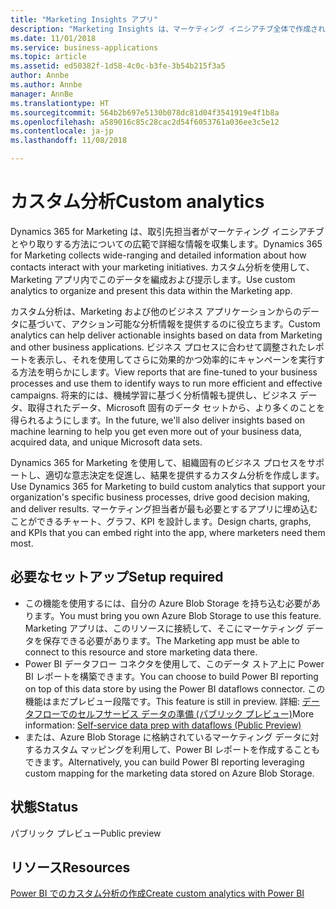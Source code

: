 ```yaml
---
title: "Marketing Insights アプリ"
description: "Marketing Insights は、マーケティング イニシアチブ全体で作成される多様なデータと通信を収集、管理、分析し、マーケティング担当者がキャンペーンの対象にしてより効率的に実行できるように関連するアクションを識別します。"
ms.date: 11/01/2018
ms.service: business-applications
ms.topic: article
ms.assetid: ed50382f-1d58-4c0c-b3fe-3b54b215f3a5
author: Annbe
ms.author: Annbe
manager: AnnBe
ms.translationtype: HT
ms.sourcegitcommit: 564b2b697e5130b078dc81d04f3541919e4f1b8a
ms.openlocfilehash: a589016c85c28cac2d54f6053761a036ee3c5e12
ms.contentlocale: ja-jp
ms.lasthandoff: 11/08/2018

---
```


# <a name="custom-analytics"></a><span data-ttu-id="3b9f7-103">カスタム分析</span><span class="sxs-lookup"><span data-stu-id="3b9f7-103">Custom analytics</span></span>

<span data-ttu-id="3b9f7-104">Dynamics 365 for Marketing は、取引先担当者がマーケティング イニシアチブとやり取りする方法についての広範で詳細な情報を収集します。</span><span class="sxs-lookup"><span data-stu-id="3b9f7-104">Dynamics 365 for Marketing collects wide-ranging and detailed information about how contacts interact with your marketing initiatives.</span></span> <span data-ttu-id="3b9f7-105">カスタム分析を使用して、Marketing アプリ内でこのデータを編成および提示します。</span><span class="sxs-lookup"><span data-stu-id="3b9f7-105">Use custom analytics to organize and present this data within the Marketing app.</span></span>

<span data-ttu-id="3b9f7-106">カスタム分析は、Marketing および他のビジネス アプリケーションからのデータに基づいて、アクション可能な分析情報を提供するのに役立ちます。</span><span class="sxs-lookup"><span data-stu-id="3b9f7-106">Custom analytics can help deliver actionable insights based on data from Marketing and other business applications.</span></span> <span data-ttu-id="3b9f7-107">ビジネス プロセスに合わせて調整されたレポートを表示し、それを使用してさらに効果的かつ効率的にキャンペーンを実行する方法を明らかにします。</span><span class="sxs-lookup"><span data-stu-id="3b9f7-107">View reports that are fine-tuned to your business processes and use them to identify ways to run more efficient and effective campaigns.</span></span> <span data-ttu-id="3b9f7-108">将来的には、機械学習に基づく分析情報も提供し、ビジネス データ、取得されたデータ、Microsoft 固有のデータ セットから、より多くのことを得られるようにします。</span><span class="sxs-lookup"><span data-stu-id="3b9f7-108">In the future, we'll also deliver insights based on machine learning to help you get even more out of your business data, acquired data, and unique Microsoft data sets.</span></span>

<span data-ttu-id="3b9f7-109">Dynamics 365 for Marketing を使用して、組織固有のビジネス プロセスをサポートし、適切な意志決定を促進し、結果を提供するカスタム分析を作成します。</span><span class="sxs-lookup"><span data-stu-id="3b9f7-109">Use Dynamics 365 for Marketing to build custom analytics that support your organization's specific business processes, drive good decision making, and deliver results.</span></span> <span data-ttu-id="3b9f7-110">マーケティング担当者が最も必要とするアプリに埋め込むことができるチャート、グラフ、KPI を設計します。</span><span class="sxs-lookup"><span data-stu-id="3b9f7-110">Design charts, graphs, and KPIs that you can embed right into the app, where marketers need them most.</span></span>

## <a name="setup-required"></a><span data-ttu-id="3b9f7-111">必要なセットアップ</span><span class="sxs-lookup"><span data-stu-id="3b9f7-111">Setup required</span></span>

- <span data-ttu-id="3b9f7-112">この機能を使用するには、自分の Azure Blob Storage を持ち込む必要があります。</span><span class="sxs-lookup"><span data-stu-id="3b9f7-112">You must bring you own Azure Blob Storage to use this feature.</span></span> <span data-ttu-id="3b9f7-113">Marketing アプリは、このリソースに接続して、そこにマーケティング データを保存できる必要があります。</span><span class="sxs-lookup"><span data-stu-id="3b9f7-113">The Marketing app must be able to connect to this resource and store marketing data there.</span></span>
- <span data-ttu-id="3b9f7-114">Power BI データフロー コネクタを使用して、このデータ ストア上に Power BI レポートを構築できます。</span><span class="sxs-lookup"><span data-stu-id="3b9f7-114">You can choose to build Power BI reporting on top of this data store by using the Power BI dataflows connector.</span></span> <span data-ttu-id="3b9f7-115">この機能はまだプレビュー段階です。</span><span class="sxs-lookup"><span data-stu-id="3b9f7-115">This feature is still in preview.</span></span> <span data-ttu-id="3b9f7-116">詳細: [データフローでのセルフサービス データの準備 (パブリック プレビュー)](https://docs.microsoft.com/en-us/business-applications-release-notes/october18/intelligence-platform/power-bi-service/self-service-data-prep-with-dataflows)</span><span class="sxs-lookup"><span data-stu-id="3b9f7-116">More information: [Self-service data prep with dataflows (Public Preview)](https://docs.microsoft.com/en-us/business-applications-release-notes/october18/intelligence-platform/power-bi-service/self-service-data-prep-with-dataflows)</span></span>
- <span data-ttu-id="3b9f7-117">または、Azure Blob Storage に格納されているマーケティング データに対するカスタム マッピングを利用して、Power BI レポートを作成することもできます。</span><span class="sxs-lookup"><span data-stu-id="3b9f7-117">Alternatively, you can build Power BI reporting leveraging custom mapping for the marketing data stored on Azure Blob Storage.</span></span>

## <a name="status"></a><span data-ttu-id="3b9f7-118">状態</span><span class="sxs-lookup"><span data-stu-id="3b9f7-118">Status</span></span>
<span data-ttu-id="3b9f7-119">パブリック プレビュー</span><span class="sxs-lookup"><span data-stu-id="3b9f7-119">Public preview</span></span>

## <a name="resources"></a><span data-ttu-id="3b9f7-120">リソース</span><span class="sxs-lookup"><span data-stu-id="3b9f7-120">Resources</span></span>

[<span data-ttu-id="3b9f7-121">Power BI でのカスタム分析の作成</span><span class="sxs-lookup"><span data-stu-id="3b9f7-121">Create custom analytics with Power BI</span></span>](https://docs.microsoft.com/dynamics365/customer-engagement/marketing/custom-analytics)

